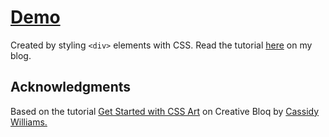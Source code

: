 # [Demo](https://fazeelanizam13.github.io/pure-css-art-take-away-coffee-cup/)

Created by styling ```<div>``` elements with CSS.
Read the tutorial [here](https://blog.fazeelanizam.com/introduction-to-pure-css-art/) on my blog.

## Acknowledgments

Based on the tutorial [Get Started with CSS Art](https://www.creativebloq.com/features/get-started-with-css-art) on Creative Bloq by [Cassidy Williams.](https://github.com/cassidoo)
